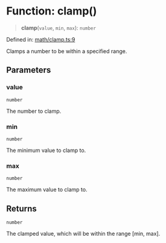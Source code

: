 # Function: clamp()

> **clamp**(`value`, `min`, `max`): `number`

Defined in: [math/clamp.ts:9](https://github.com/Forge-Game-Engine/Forge/blob/6a4c05c6b58848e53a4f2ca7d9cd2f9b6c10e5ac/src/math/clamp.ts#L9)

Clamps a number to be within a specified range.

## Parameters

### value

`number`

The number to clamp.

### min

`number`

The minimum value to clamp to.

### max

`number`

The maximum value to clamp to.

## Returns

`number`

The clamped value, which will be within the range [min, max].
